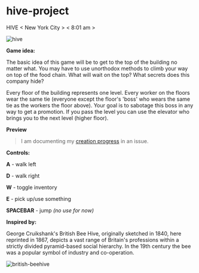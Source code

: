 # hive-project

HIVE < New York City > < 8:01 am >


![hive](https://user-images.githubusercontent.com/20909245/37375201-df598eea-271e-11e8-8592-f8aabb629a2a.png)


**Game idea:**

The basic idea of this game will be to get to the top of the building no matter what. You may have to use unorthodox methods to climb your way on top of the food chain. What will wait on the top? What secrets does this company hide?

Every floor of the building represents one level. Every worker on the floors wear the same tie (everyone except the floor's 'boss' who wears the same tie as the workers the floor above). Your goal is to sabotage this boss in any way to get a promotion. If you pass the level you can use the elevator who brings you to the next level (higher floor).

**Preview**

> I am documenting my [creation progress](https://github.com/ImBadAtPickinUsernames/hive-project/issues/2) in an issue.

**Controls:**

**A** - walk left

**D** - walk right

**W** - toggle inventory

**E** - pick up/use something

**SPACEBAR** - jump _(no use for now)_

**Inspired by:**

George Cruikshank's British Bee Hive, originally sketched in 1840, here reprinted in 1867, depicts a vast range of Britain's professions within a strictly divided pyramid-based social hierarchy. In the 19th century the bee was a popular symbol of industry and co-operation.

![british-beehive](https://cloud.githubusercontent.com/assets/20909245/25156887/db549134-249d-11e7-9196-df14201c649d.jpg)
